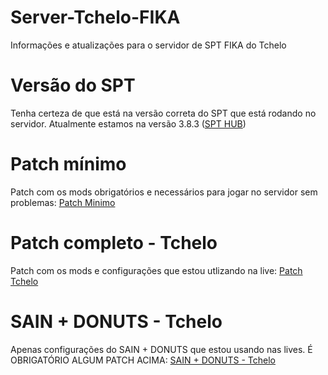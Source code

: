 # Server-Tchelo-FIKA
 Informações e atualizações para o servidor de SPT FIKA do Tchelo

# Versão do SPT
Tenha certeza de que está na versão correta do SPT que está rodando no servidor.
Atualmente estamos na versão 3.8.3 ([SPT HUB](https://hub.sp-tarkov.com/files/file/16-spt/#versions))

# Patch mínimo
Patch com os mods obrigatórios e necessários para jogar no servidor sem problemas: [Patch Minimo](https://github.com/marceloft/Server-Tchelo-FIKA/releases/tag/Patch-1.7.3-Minimo)

# Patch completo - Tchelo
Patch com os mods e configurações que estou utlizando na live: [Patch Tchelo](https://github.com/marceloft/Server-Tchelo-FIKA/releases/tag/Patch-1.7.3-Tchelo)

# SAIN + DONUTS - Tchelo
Apenas configurações do SAIN + DONUTS que estou usando nas lives. É OBRIGATÓRIO ALGUM PATCH ACIMA: [SAIN + DONUTS - Tchelo](https://github.com/marceloft/Server-Tchelo-FIKA/releases/tag/Patch-1.7.3-SAIN%2BDONUTS-Tchelo)
